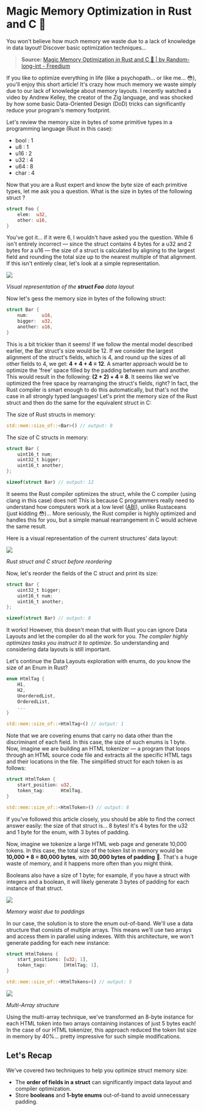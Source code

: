 # Magic Memory Optimization in Rust and C 🥵

You won't believe how much memory we waste due to a lack of knowledge in data layout! Discover basic optimization techniques…

> **Source:** [Magic Memory Optimization in Rust and C 🥵 | by Random-long-int - Freedium](https://freedium.cfd/https://medium.com/@pierrelouislet/magic-memory-optimization-in-rust-and-c-b08087a92984)

If you like to optimize everything in life (like a psychopath… or like me… 😳), you'll enjoy this short article! It's crazy how much memory we waste simply due to our lack of knowledge about memory layouts. I recently watched a video by Andrew Kelley, the creator of the Zig language, and was shocked by how some basic Data-Oriented Design (DoD) tricks can significantly reduce your program's memory footprint.

Let's review the memory size in bytes of some primitive types in a programming language (Rust in this case):

- bool : 1
- u8 : 1
- u16 : 2
- u32 : 4
- u64 : 8
- char : 4

Now that you are a Rust expert and know the byte size of each primitive types, let me ask you a question. What is the size in bytes of the following struct ?

```rust
struct Foo {
    elem:  u32,
    other: u16,
}
```

You've got it… if it were 6, I wouldn't have asked you the question. While 6 isn't entirely incorrect — since the struct contains 4 bytes for a u32 and 2 bytes for a u16 — the size of a struct is calculated by aligning to the largest field and rounding the total size up to the nearest multiple of that alignment. If this isn't entirely clear, let's look at a simple representation.

![](images/2025-01-20-14-34-30.png)

_Visual representation of the **struct Foo** data layout_

Now let's gess the memory size in bytes of the following struct:

```rust
struct Bar {
    num:     u16,
    bigger:  u32,
    another: u16,
}
```

This is a bit trickier than it seems! If we follow the mental model described earlier, the Bar struct's size would be 12. If we consider the largest alignment of the struct's fields, which is 4, and round up the sizes of all other fields to 4, we get: **4 + 4 + 4 = 12**. A smarter approach would be to optimize the 'free' space filled by the padding between num and another. This would result in the following: **(2 + 2) + 4 = 8**. It seems like we've optimized the free space by rearranging the struct's fields, right? In fact, the Rust compiler is smart enough to do this automatically, but that's not the case in all strongly typed languages! Let's print the memory size of the Rust struct and then do the same for the equivalent struct in C:

The size of Rust structs in memory:
```rust
std::mem::size_of::<Bar>() // output: 8
```

The size of C structs in memory:

```rust
struct Bar {
    uint16_t num;
    uint32_t bigger;
    uint16_t another;
};

sizeof(struct Bar) // output: 12
```

It seems the Rust compiler optimizes the struct, while the C compiler (using clang in this case) does not! This is because C programmers really need to understand how computers work at a low level ([ABI](https://en.wikipedia.org/wiki/Application_binary_interface)), unlike Rustaceans (just kidding 😳)… More seriously, the Rust compiler is highly optimized and handles this for you, but a simple manual rearrangement in C would achieve the same result.

Here is a visual representation of the current structures' data layout:

![](images/2025-01-20-14-30-20.png)

_Rust struct and C struct before reordering_

Now, let's reorder the fields of the C struct and print its size:

```rust
struct Bar {
    uint32_t bigger;
    uint16_t num;
    uint16_t another;
};

sizeof(struct Bar) // output: 8
```

It works! However, this doesn't mean that with Rust you can ignore Data Layouts and let the compiler do all the work for you. _The compiler highly optimizes tasks you instruct it to optimize_. So understanding and considering data layouts is still important.

Let's continue the Data Layouts exploration with enums, do you know the size of an Enum in Rust?

```rust
enum HtmlTag {
    H1,
    H2,
    UnorderedList,
    OrderedList,
    ...
}

std::mem::size_of::<HtmlTag>() // output: 1
```

Note that we are covering enums that carry no data other than the discriminant of each field. In this case, the size of such enums is 1 byte. Now, imagine we are building an HTML tokenizer — a program that loops through an HTML source code file and extracts all the specific HTML tags and their locations in the file. The simplified struct for each token is as follows:

```rust
struct HtmlToken {
    start_position: u32,
    token_tag:      HtmlTag,
}

std::mem::size_of::<HtmlToken>() // output: 8
```

If you've followed this article closely, you should be able to find the correct answer easily: the size of that struct is… 8 bytes! It's 4 bytes for the u32 and 1 byte for the enum, with 3 bytes of padding.

Now, imagine we tokenize a large HTML web page and generate 10,000 tokens. In this case, the total size of the token list in memory would be **10,000 * 8 = 80,000 bytes**, with **30,000 bytes of padding** 🥵. That's a huge waste of memory, and it happens more often than you might think.

Booleans also have a size of 1 byte; for example, if you have a struct with integers and a boolean, it will likely generate 3 bytes of padding for each instance of that struct.

![](images/2025-01-20-14-31-53.png)

_Memory waist due to paddings_

In our case, the solution is to store the enum out-of-band. We'll use a data structure that consists of multiple arrays. This means we'll use two arrays and access them in parallel using indexes. With this architecture, we won't generate padding for each new instance:

```rust
struct HtmlTokens {
    start_positions: [u32; 1],
    token_tags:      [HtmlTag; 1],
}

std::mem::size_of::<HtmlTokens>() // output: 5
```

![](images/2025-01-20-14-32-53.png)

_Multi-Array structure_

Using the multi-array technique, we've transformed an 8-byte instance for each HTML token into two arrays containing instances of just 5 bytes each! In the case of our HTML tokenizer, this approach reduced the token list size in memory by 40%… pretty impressive for such simple modifications.

## Let's Recap

We've covered two techniques to help you optimize struct memory size:

- The **order of fields in a struct** can significantly impact data layout and compiler optimization.
- Store **booleans** and **1-byte enums** out-of-band to avoid unnecessary padding.

